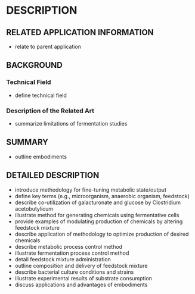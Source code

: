 # DESCRIPTION

## RELATED APPLICATION INFORMATION

- relate to parent application

## BACKGROUND

### Technical Field

- define technical field

### Description of the Related Art

- summarize limitations of fermentation studies

## SUMMARY

- outline embodiments

## DETAILED DESCRIPTION

- introduce methodology for fine-tuning metabolic state/output
- define key terms (e.g., microorganism, anaerobic organism, feedstock)
- describe co-utilization of galacturonate and glucose by Clostridium acetobutylicum
- illustrate method for generating chemicals using fermentative cells
- provide examples of modulating production of chemicals by altering feedstock mixture
- describe application of methodology to optimize production of desired chemicals
- describe metabolic process control method
- illustrate fermentation process control method
- detail feedstock mixture administration
- outline composition and delivery of feedstock mixture
- describe bacterial culture conditions and strains
- illustrate experimental results of substrate consumption
- discuss applications and advantages of embodiments


